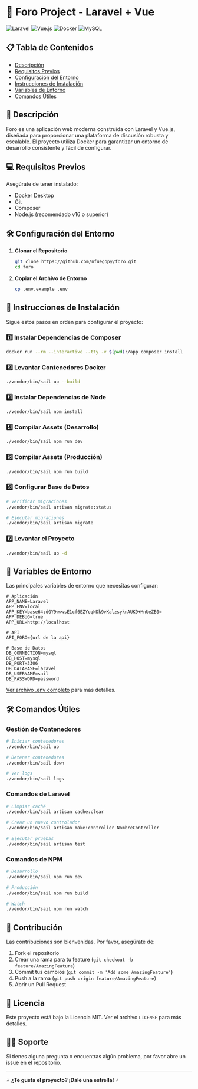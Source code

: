# 🚀 Foro Project - Laravel + Vue

![Laravel](https://img.shields.io/badge/Laravel-FF2D20?style=for-the-badge&logo=laravel&logoColor=white)
![Vue.js](https://img.shields.io/badge/Vue.js-35495E?style=for-the-badge&logo=vue.js&logoColor=4FC08D)
![Docker](https://img.shields.io/badge/Docker-2496ED?style=for-the-badge&logo=docker&logoColor=white)
![MySQL](https://img.shields.io/badge/MySQL-4479A1?style=for-the-badge&logo=mysql&logoColor=white)

## 📋 Tabla de Contenidos

- [Descripción](#-descripción)
- [Requisitos Previos](#-requisitos-previos)
- [Configuración del Entorno](#-configuración-del-entorno)
- [Instrucciones de Instalación](#-instrucciones-de-instalación)
- [Variables de Entorno](#-variables-de-entorno)
- [Comandos Útiles](#-comandos-útiles)

## 📝 Descripción

Foro es una aplicación web moderna construida con Laravel y Vue.js, diseñada para proporcionar una plataforma de discusión robusta y escalable. El proyecto utiliza Docker para garantizar un entorno de desarrollo consistente y fácil de configurar.

## 💻 Requisitos Previos

Asegúrate de tener instalado:

- Docker Desktop
- Git
- Composer
- Node.js (recomendado v16 o superior)

## 🛠 Configuración del Entorno

1. **Clonar el Repositorio**
   ```bash
   git clone https://github.com/nfuegopy/foro.git
   cd foro
   ```

2. **Copiar el Archivo de Entorno**
   ```bash
   cp .env.example .env
   ```

## 🚀 Instrucciones de Instalación

Sigue estos pasos en orden para configurar el proyecto:

### 1️⃣ Instalar Dependencias de Composer
```bash
docker run --rm --interactive --tty -v $(pwd):/app composer install
```

### 2️⃣ Levantar Contenedores Docker
```bash
./vendor/bin/sail up --build
```

### 3️⃣ Instalar Dependencias de Node
```bash
./vendor/bin/sail npm install
```

### 4️⃣ Compilar Assets (Desarrollo)
```bash
./vendor/bin/sail npm run dev
```

### 5️⃣ Compilar Assets (Producción)
```bash
./vendor/bin/sail npm run build
```

### 6️⃣ Configurar Base de Datos
```bash
# Verificar migraciones
./vendor/bin/sail artisan migrate:status

# Ejecutar migraciones
./vendor/bin/sail artisan migrate
```

### 7️⃣ Levantar el Proyecto
```bash
./vendor/bin/sail up -d
```

## 🔐 Variables de Entorno

Las principales variables de entorno que necesitas configurar:

```env
# Aplicación
APP_NAME=Laravel
APP_ENV=local
APP_KEY=base64:dGY9wwwsE1cf6EZYoqNDk9vKalzsyknAUK9+MnUeZB0=
APP_DEBUG=true
APP_URL=http://localhost

# API
API_FORO={url de la api}

# Base de Datos
DB_CONNECTION=mysql
DB_HOST=mysql
DB_PORT=3306
DB_DATABASE=laravel
DB_USERNAME=sail
DB_PASSWORD=password
```

[Ver archivo .env completo](#) para más detalles.

## 🛠 Comandos Útiles

### Gestión de Contenedores
```bash
# Iniciar contenedores
./vendor/bin/sail up

# Detener contenedores
./vendor/bin/sail down

# Ver logs
./vendor/bin/sail logs
```

### Comandos de Laravel
```bash
# Limpiar caché
./vendor/bin/sail artisan cache:clear

# Crear un nuevo controlador
./vendor/bin/sail artisan make:controller NombreController

# Ejecutar pruebas
./vendor/bin/sail artisan test
```

### Comandos de NPM
```bash
# Desarrollo
./vendor/bin/sail npm run dev

# Producción
./vendor/bin/sail npm run build

# Watch
./vendor/bin/sail npm run watch
```

## 🤝 Contribución

Las contribuciones son bienvenidas. Por favor, asegúrate de:

1. Fork el repositorio
2. Crear una rama para tu feature (`git checkout -b feature/AmazingFeature`)
3. Commit tus cambios (`git commit -m 'Add some AmazingFeature'`)
4. Push a la rama (`git push origin feature/AmazingFeature`)
5. Abrir un Pull Request

## 📄 Licencia

Este proyecto está bajo la Licencia MIT. Ver el archivo `LICENSE` para más detalles.

## 🙋‍♂️ Soporte

Si tienes alguna pregunta o encuentras algún problema, por favor abre un issue en el repositorio.

---

⭐️ **¿Te gusta el proyecto? ¡Dale una estrella!** ⭐️

